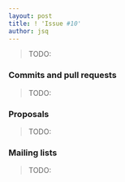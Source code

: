 ```yaml
---
layout: post
title: ! 'Issue #10'
author: jsq
---
```


>TODO:

<!--excerpt-->

### Commits and pull requests

>TODO:

### Proposals

>TODO:

### Mailing lists

>TODO:

